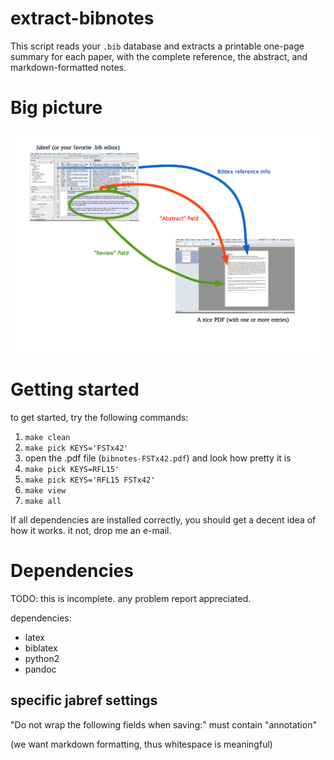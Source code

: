 extract-bibnotes
================

This script reads your `.bib` database and extracts a printable
one-page summary for each paper, with the complete reference, the
abstract, and markdown-formatted notes. 

# Big picture

![Big picture](img/extract-bibnotes-flyer.png)  

# Getting started

to get started, try the following commands:

1. `make clean`
2. `make pick KEYS='FSTx42' `
3. open the .pdf file (`bibnotes-FSTx42.pdf`) and look how pretty it is
4. `make pick KEYS=RFL15' `
5. `make pick KEYS='RFL15 FSTx42' `
6. `make view`
7. `make all`

If all dependencies are installed correctly, you should get a decent
idea of how it works. it not, drop me an e-mail.

# Dependencies

TODO: this is incomplete. any problem report appreciated.

dependencies:
- latex
- biblatex
- python2
- pandoc

## specific jabref settings

"Do not wrap the following fields when saving:" must contain "annotation"

(we want markdown formatting, thus whitespace is meaningful)
